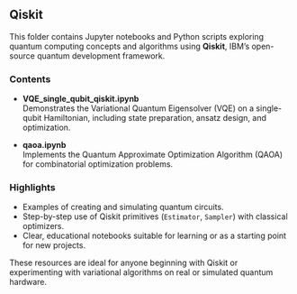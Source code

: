 ## Qiskit

This folder contains Jupyter notebooks and Python scripts exploring
quantum computing concepts and algorithms using **Qiskit**, IBM’s open-source
quantum development framework.

### Contents
- **VQE_single_qubit_qiskit.ipynb**  
  Demonstrates the Variational Quantum Eigensolver (VQE) on a single-qubit
  Hamiltonian, including state preparation, ansatz design, and optimization.

- **qaoa.ipynb**  
  Implements the Quantum Approximate Optimization Algorithm (QAOA) for
  combinatorial optimization problems.

### Highlights
- Examples of creating and simulating quantum circuits.
- Step-by-step use of Qiskit primitives (`Estimator`, `Sampler`) with
  classical optimizers.
- Clear, educational notebooks suitable for learning or as a starting
  point for new projects.

These resources are ideal for anyone beginning with Qiskit or
experimenting with variational algorithms on real or simulated
quantum hardware.
